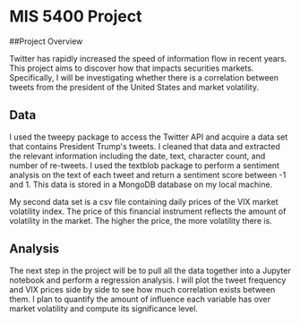 # MIS 5400 Project
##Project Overview

Twitter has rapidly increased the speed of information flow in recent years. 
This project aims to discover how that impacts securities markets. Specifically, 
I will be investigating whether there is a correlation between tweets from the 
president of the United States and market volatility.

## Data
I used the tweepy package to access the Twitter API and acquire a data set 
that contains President Trump's tweets. I cleaned that data and extracted the 
relevant information including the date, text, character count, and number of 
re-tweets. I used the textblob package to perform a sentiment analysis on the
text of each tweet and return a sentiment score between -1 and 1. This data is
stored in a MongoDB database on my local machine.

My second data set is a csv file containing daily prices of the VIX market 
volatility index. The price of this financial instrument reflects the amount of
volatility in the market. The higher the price, the more volatility there is.

## Analysis
The next step in the project will be to pull all the data together into a
Jupyter notebook and perform a regression analysis. I will plot the tweet
frequency and VIX prices side by side to see how much correlation exists 
between them. I plan to quantify the amount of influence each variable has over
market volatility and compute its significance level.
